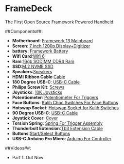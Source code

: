 # FrameDeck
The First Open Source Framework Powered Handheld

##Components##:
- **Motherboard**: [Framework 13 Mainboard](https://frame.work/ca/en/products/mainboard-11th-gen-intel-core?v=FRANFG000B)
- **Screen**: [7 inch 1200p Display+Digitizer](https://www.aliexpress.com/item/1005004436708817.html?spm=a2g0o.order_list.order_list_main.4.4edf1802nBw2VC)
- **battery**: [Framework Battery](https://frame.work/ca/en/products/battery?v=FRANBBAT01)
- **Wifi Card**:[Wifi 6](https://frame.work/ca/en/products/intel-wi-fi-6-ax201-vpro)
- **Ram**:[16gb SODIMM DDR4 Ram](https://frame.work/ca/en/products/ram?v=P2008X2)
- **SSD**:[M.2 NVME SSD](https://frame.work/ca/en/products/wd_black-sn730-nvme?v=FRANRVWD02)
- **Speakers**:[Speakers](https://frame.work/ca/en/products/speaker-kit?v=FRANBXFG03)
- **HDMI Ribbon Cable**:[Cable](https://www.aliexpress.com/item/1005002200767476.html?spm=a2g0o.order_list.order_list_main.51.4edf1802nYUJw7)
- **180 Degree USB-C**: [USB-C Cable](https://www.aliexpress.com/item/1005004456693859.html?spm=a2g0o.order_list.order_list_main.71.4edf1802nYUJw7)
- **Philips Screw Kit**: [Screws](https://www.aliexpress.com/item/4001010449485.html?spm=a2g0o.order_list.order_list_main.91.4edf1802nYUJw7)
- **Joysticks**: [10K Joysticks](https://www.aliexpress.com/item/1005004705173404.html?spm=a2g0o.order_list.order_list_main.121.4edf1802nYUJw7)
- **Potentiometer**: [Potentiometer For Triggers](https://www.aliexpress.com/item/1005004351096449.html?spm=a2g0o.order_list.order_list_main.161.4edf1802nYUJw7)
- **Face Buttons**: [Kalih Choc Switches For Face Buttons](https://www.aliexpress.com/item/4000803757746.html?spm=a2g0o.order_list.order_list_main.171.4edf1802nYUJw7)
- **Hotswap Socket**: [Hotswap Socket for Kalih Switches](https://www.aliexpress.com/item/4000803757746.html?spm=a2g0o.order_list.order_list_main.171.4edf1802nYUJw7)
- **90 Degree USB-C**: [USB-C Cable](https://www.aliexpress.com/item/1005003275834471.html?spm=a2g0o.order_detail.order_detail_item.8.3ae6f19c8OVpEG)
- **Joystick Cover**: [Cover](https://www.aliexpress.com/item/4000703242542.html?spm=a2g0o.order_list.order_list_main.76.4edf1802nYUJw7)
- **Torsion Spring**: [Spring For Trigger Assembly](https://www.aliexpress.com/item/1005005282110460.html?spm=a2g0o.order_list.order_list_main.81.4edf1802nYUJw7)
- **Thunderbolt Extension**:[Tb3 Extension Cable](https://www.aliexpress.com/item/1005003781125271.html?spm=a2g0o.order_list.order_list_main.176.4edf1802nYUJw7)
- **Buttons**:[Start/Select Buttons](https://www.aliexpress.com/item/1005004073358461.html?spm=a2g0o.order_list.order_list_main.273.4edf1802nYUJw7)
- **USB-C Arduino Pro Micro**: [Arduino For Controller](https://www.aliexpress.com/item/32887074671.html?spm=a2g0o.order_list.order_list_main.278.4edf1802nYUJw7)

##Videos##:
- Part 1: Out Now
